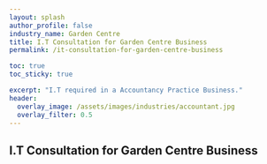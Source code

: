 ```yaml
---
layout: splash 
author_profile: false 
industry_name: Garden Centre
title: I.T Consultation for Garden Centre Business
permalink: /it-consultation-for-garden-centre-business

toc: true
toc_sticky: true

excerpt: "I.T required in a Accountancy Practice Business."
header:
  overlay_image: /assets/images/industries/accountant.jpg
  overlay_filter: 0.5 
---
```


## I.T Consultation for Garden Centre Business
